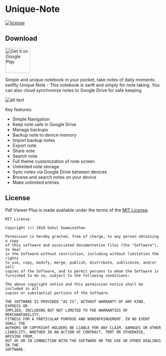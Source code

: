 # Unique-Note

[//]: # (Shields)

[![license](https://img.shields.io/badge/license-MIT-blue.svg)](https://github.com/sanxy/Unique-Note/blob/master/LICENSE) 

## Download
<a href="https://play.google.com/store/apps/details?id=com.sanxynet.uniquenote">
    <img alt="Get it on Google Play"
        height="80"
        src="https://play.google.com/intl/en_us/badges/images/generic/en_badge_web_generic.png" />
</a>



Simple and unique notebook in your pocket, take notes of daily moments swiftly
Unique Note - This notebook is swift and simply for note taking. 
 You can also cloud synchronize notes to Google Drive for safe keeping
 
 ![alt text](https://user-images.githubusercontent.com/15203737/42864667-2367570e-8a5f-11e8-91cd-4cf04edc471f.png "Unique Note")

Key features:
* Simple Navigation
* Keep note safe in Google Drive
* Manage backups
* Backup note to device memory
* Import backup notes
* Export note
* Share note
* Search note
* Full theme customization of note screen
* Unlimited note storage
* Sync notes via Google Drive between devices 
* Browse and search notes on your device
* Make unlimited entries


## License

Pdf Viewer Plus is made available under the terms of the [MIT License](https://opensource.org/licenses/MIT).
```
MIT License

Copyright (c) 2018 Gokul Swaminathan

Permission is hereby granted, free of charge, to any person obtaining a copy
of this software and associated documentation files (the "Software"), to deal
in the Software without restriction, including without limitation the rights
to use, copy, modify, merge, publish, distribute, sublicense, and/or sell
copies of the Software, and to permit persons to whom the Software is
furnished to do so, subject to the following conditions:

The above copyright notice and this permission notice shall be included in all
copies or substantial portions of the Software.

THE SOFTWARE IS PROVIDED "AS IS", WITHOUT WARRANTY OF ANY KIND, EXPRESS OR
IMPLIED, INCLUDING BUT NOT LIMITED TO THE WARRANTIES OF MERCHANTABILITY,
FITNESS FOR A PARTICULAR PURPOSE AND NONINFRINGEMENT. IN NO EVENT SHALL THE
AUTHORS OR COPYRIGHT HOLDERS BE LIABLE FOR ANY CLAIM, DAMAGES OR OTHER
LIABILITY, WHETHER IN AN ACTION OF CONTRACT, TORT OR OTHERWISE, ARISING FROM,
OUT OF OR IN CONNECTION WITH THE SOFTWARE OR THE USE OR OTHER DEALINGS IN THE
SOFTWARE.
```

